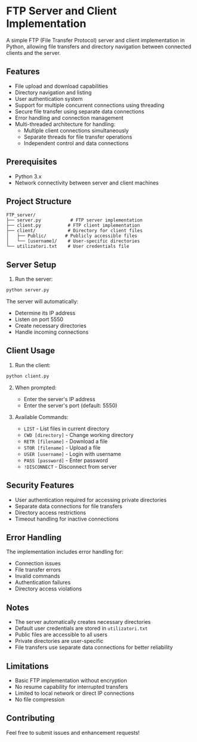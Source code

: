 # FTP Server and Client Implementation

A simple FTP (File Transfer Protocol) server and client implementation in Python, allowing file transfers and directory navigation between connected clients and the server.

## Features

- File upload and download capabilities
- Directory navigation and listing
- User authentication system
- Support for multiple concurrent connections using threading
- Secure file transfer using separate data connections
- Error handling and connection management
- Multi-threaded architecture for handling:
  - Multiple client connections simultaneously
  - Separate threads for file transfer operations
  - Independent control and data connections

## Prerequisites

- Python 3.x
- Network connectivity between server and client machines

## Project Structure

```
FTP_server/
├── server.py           # FTP server implementation
├── client.py          # FTP client implementation
├── client/            # Directory for client files
│   ├── Public/       # Publicly accessible files
│   └── [username]/    # User-specific directories
└── utilizatori.txt    # User credentials file
```

## Server Setup

1. Run the server:
```bash
python server.py
```

The server will automatically:
- Determine its IP address
- Listen on port 5550
- Create necessary directories
- Handle incoming connections

## Client Usage

1. Run the client:
```bash
python client.py
```

2. When prompted:
   - Enter the server's IP address
   - Enter the server's port (default: 5550)

3. Available Commands:
   - `LIST` - List files in current directory
   - `CWD [directory]` - Change working directory
   - `RETR [filename]` - Download a file
   - `STOR [filename]` - Upload a file
   - `USER [username]` - Login with username
   - `PASS [password]` - Enter password
   - `!DISCONNECT` - Disconnect from server

## Security Features

- User authentication required for accessing private directories
- Separate data connections for file transfers
- Directory access restrictions
- Timeout handling for inactive connections

## Error Handling

The implementation includes error handling for:
- Connection issues
- File transfer errors
- Invalid commands
- Authentication failures
- Directory access violations

## Notes

- The server automatically creates necessary directories
- Default user credentials are stored in `utilizatori.txt`
- Public files are accessible to all users
- Private directories are user-specific
- File transfers use separate data connections for better reliability

## Limitations

- Basic FTP implementation without encryption
- No resume capability for interrupted transfers
- Limited to local network or direct IP connections
- No file compression

## Contributing

Feel free to submit issues and enhancement requests! 